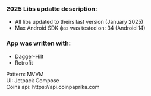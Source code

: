 <h3>2025 Libs updatte description:</h3>
<ul>
  <li>All libs updated to theirs last version (January 2025)</li>
  <li>Max Android SDK фзз was tested on: 34 (Android 14)</li>
</ul>
<h3>App was written with:</h3>
<ul>
  <li>Dagger-Hilt</li>
  <li>Retrofit</li>
</ul>
Pattern: MVVM<br>
UI: Jetpack Compose<br>
Coins api: https://api.coinpaprika.com
